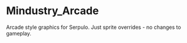 # Mindustry_Arcade
Arcade style graphics for Serpulo.
Just sprite overrides - no changes to gameplay.
